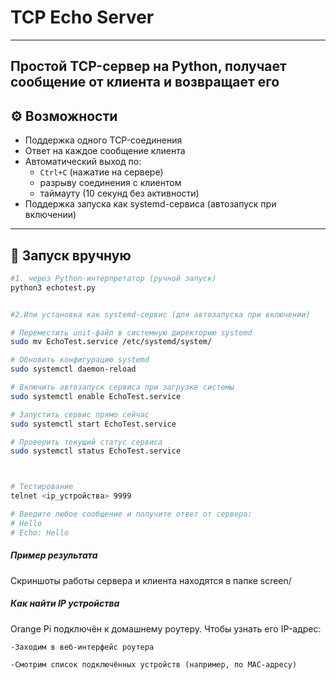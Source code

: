 # TCP Echo Server
---
Простой TCP-сервер на Python, получает сообщение от клиента и возвращает его
---

## ⚙️ Возможности

- Поддержка одного TCP-соединения
- Ответ на каждое сообщение клиента
- Автоматический выход по:
  - `Ctrl+C` (нажатие на сервере)
  - разрыву соединения с клиентом
  - таймауту (10 секунд без активности)
- Поддержка запуска как systemd-сервиса (автозапуск при включении)

---

## 🚀 Запуск вручную

```bash
#1. через Python-интерпретатор (ручной запуск)
python3 echotest.py


#2.Или установка как systemd-сервис (для автозапуска при включении)

# Переместить unit-файл в системную директорию systemd
sudo mv EchoTest.service /etc/systemd/system/

# Обновить конфигурацию systemd
sudo systemctl daemon-reload

# Включить автозапуск сервиса при загрузке системы
sudo systemctl enable EchoTest.service

# Запустить сервис прямо сейчас
sudo systemctl start EchoTest.service

# Проверить текущий статус сервиса
sudo systemctl status EchoTest.service



# Тестирование
telnet <ip_устройства> 9999

# Введите любое сообщение и получите ответ от сервера:
# Hello
# Echo: Hello
```



##### Пример результата

Скриншоты работы сервера и клиента находятся в папке screen/ 

##### Как найти IP устройства

Orange Pi подключён к домашнему роутеру. Чтобы узнать его IP-адрес:

    -Заходим в веб-интерфейс роутера

    -Смотрим список подключённых устройств (например, по MAC-адресу)
